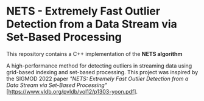 # NETS - Extremely Fast Outlier Detection from a Data Stream via Set-Based Processing

This repository contains a C++ implementation of the **NETS algorithm**

A high-performance method for detecting outliers in streaming data using grid-based indexing and set-based processing. This project was inspired by the SIGMOD 2022 paper _"NETS: Extremely Fast Outlier Detection from a Data Stream via Set-Based Processing"_ [https://www.vldb.org/pvldb/vol12/p1303-yoon.pdf].

